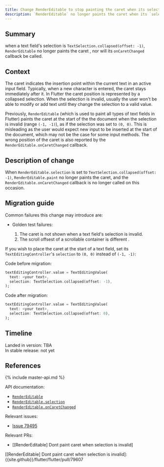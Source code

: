 ```yaml
---
title: Change RenderEditable to stop painting the caret when its selection is invalid
description: `RenderEditable` no longer paints the caret when its `selection` is `(-1, -1)`.
---
```


## Summary

when a text field's selection is `TextSelection.collapsed(offset: -1)`,
`RenderEditable` no longer paints the caret , nor will its `onCaretChanged` 
callback be called.

## Context

The caret indicates the insertion point within the current text in an 
active input field. Typically, when a new character is entered, the 
caret stays immediately after it. In Flutter the caret position is 
represented by a collapsed selection. When the selection is invalid, 
usually the user won't be able to modify or add text until they 
change the selection to a valid value.

Previously, `RenderEditable` (which is used to paint all types of 
text fields in Flutter) paints the caret at the start of the the 
document when the selection is invalid (range `(-1, -1)`), as if 
the selection was set to `(0, 0)`. This is misleading as the user 
would expect new input to be inserted at the start of the document, 
which may not be the case for some input methods. The wrong position 
of the caret is also reported by the `RenderEditable.onCaretChanged` 
callback.

## Description of change

When `RenderEditable.selection` is set to `TextSelection.collapsed(offset: -1)`, 
`RenderEditable.paint` no longer paints the caret, and the 
`RenderEditable.onCaretChanged` callback is no longer called on this occasion.

## Migration guide

Common failures this change may introduce are:
- Golden test failures: 

  1. The caret is not shown when a text field's selection is invalid.
  2. The scroll offsest of a scrollable container is different .
  
If you wish to place the caret at the start of a text field, set its
`TextEditingController`'s `selection` to `(0, 0)` instead of `(-1, -1)`:

Code before migration:

<!-- skip -->
```dart
textEditingController.value = TextEditingValue(
  text: <your text>,
  selection: TextSelection.collapsed(offset: -1),
);
```

Code after migration:

<!-- skip -->
```dart
textEditingController.value = TextEditingValue(
  text: <your text>,
  selection: TextSelection.collapsed(offset: 0),
);
```

## Timeline

Landed in version: TBA<br>
In stable release: not yet

## References

{% include master-api.md %}

API documentation:

* [`RenderEditable`][]
* [`RenderEditable.selection`][]
* [`RenderEditable.onCaretChanged`][]

Relevant issues:

* [Issue 79495]

Relevant PRs:

* [[RenderEditable] Dont paint caret when selection is invalid]


<!-- Master channel link: -->

[`RenderEditable`]: https://master-api.flutter.dev/flutter/rendering/RenderEditable-class.html
[`RenderEditable.selection`]: https://master-api.flutter.dev/flutter/rendering/RenderEditable/selection.html
[`RenderEditable.onCaretChanged`]: https://master-api.flutter.dev/flutter/rendering/RenderEditable/onCaretChanged.html

[Issue 79495]: {{site.github}}/flutter/flutter/issues/79495
[[RenderEditable] Dont paint caret when selection is invalid]: {{site.github}}/flutter/flutter/pull/79607
